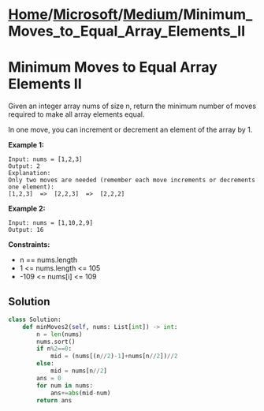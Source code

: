 # [Home](./../..)/[Microsoft](./..)/[Medium](./)/Minimum_Moves_to_Equal_Array_Elements_II
<h1>Minimum Moves to Equal Array Elements II</h1>

<p>
Given an integer array nums of size n, return the minimum number of moves required to make all array elements equal.

In one move, you can increment or decrement an element of the array by 1.
</p>

<b>Example 1:</b>

    Input: nums = [1,2,3]
    Output: 2
    Explanation:
    Only two moves are needed (remember each move increments or decrements one element):
    [1,2,3]  =>  [2,2,3]  =>  [2,2,2]
    
<b>Example 2:</b>

    Input: nums = [1,10,2,9]
    Output: 16
    
<b>Constraints:</b>

- n == nums.length
- 1 <= nums.length <= 105
- -109 <= nums[i] <= 109

<h2>Solution</h2>

```python
class Solution:
    def minMoves2(self, nums: List[int]) -> int:
        n = len(nums)
        nums.sort()
        if n%2==0:
            mid = (nums[(n//2)-1]+nums[n//2])//2
        else:
            mid = nums[n//2]
        ans = 0
        for num in nums:
            ans+=abs(mid-num)
        return ans
```
